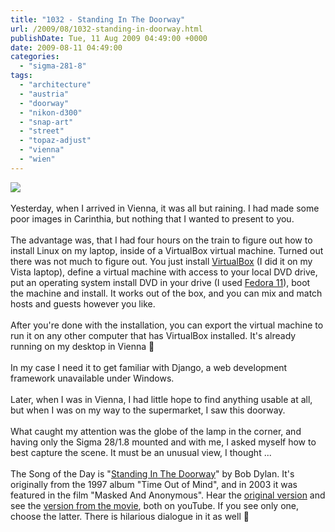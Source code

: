 ```yaml
---
title: "1032 - Standing In The Doorway"
url: /2009/08/1032-standing-in-doorway.html
publishDate: Tue, 11 Aug 2009 04:49:00 +0000
date: 2009-08-11 04:49:00
categories: 
  - "sigma-281-8"
tags: 
  - "architecture"
  - "austria"
  - "doorway"
  - "nikon-d300"
  - "snap-art"
  - "street"
  - "topaz-adjust"
  - "vienna"
  - "wien"
---
```

<a href="https://d25zfm9zpd7gm5.cloudfront.net/1200x1200/2009/20090810_165733_ps.jpg" target="_blank"><img src="https://d25zfm9zpd7gm5.cloudfront.net/0600x0600/2009/20090810_165733_ps.jpg"/></a><br/><br/>Yesterday, when I arrived in Vienna, it was all but raining. I had made some poor images in Carinthia, but nothing that I wanted to present to you.<br/><br/>The advantage was, that I had four hours on the train to figure out how to install Linux on my laptop, inside of a VirtualBox virtual machine. Turned out there was not much to figure out. You just install <a href="http://www.virtualbox.org/" target="_blank">VirtualBox</a> (I did it on my Vista laptop), define a virtual machine with access to your local DVD drive, put an operating system install DVD in your drive (I used <a href="http://fedoraproject.org/" target="_blank">Fedora 11</a>), boot the machine and install. It works out of the box, and you can mix and match hosts and guests however you like.<br/><br/> After you're done with the installation, you can export the virtual machine to run it on any other computer that has VirtualBox installed. It's already running on my desktop in Vienna 🙂<br/><br/>In my case I need it to get familiar with Django, a web development framework unavailable under Windows.<br/><br/>Later, when I was in Vienna, I had little hope to find anything usable at all, but when I was on my way to the supermarket, I saw this doorway. <br/><br/> What caught my attention was the globe of the lamp in the corner, and having only the Sigma 28/1.8 mounted and with me, I asked myself how to best capture the scene. It must be an unusual view, I thought ...<br/><br/>The Song of the Day is "<a href="http://www.lyricsmode.com/lyrics/b/bob_dylan/standing_in_the_doorway.html" target="_blank">Standing In The Doorway</a>" by Bob Dylan. It's originally from the 1997 album "Time Out of Mind", and in 2003 it was featured in the film "Masked And Anonymous". Hear the <a href="http://www.youtube.com/watch?v=2xB445W9nVs&feature=related" target="_blank">original version</a> and see the <a href="http://www.youtube.com/watch?v=DXfdUGSAsP4" target="_blank">version from the movie</a>, both on youTube. If you see only one, choose the latter. There is hilarious dialogue in it as well 🙂
